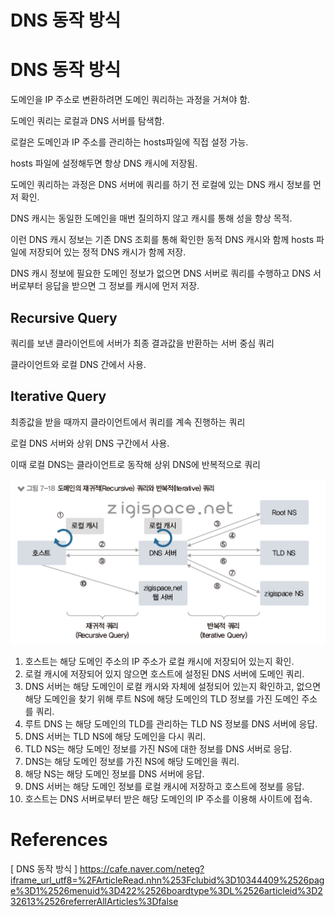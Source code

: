 # DNS 동작 방식

# DNS 동작 방식

도메인을 IP 주소로 변환하려면 도메인 쿼리하는 과정을 거쳐야 함.

도메인 쿼리는 로컬과 DNS 서버를 탐색함.

로컬은 도메인과 IP 주소를 관리하는 hosts파일에 직접 설정 가능.

hosts 파일에 설정해두면 항상 DNS 캐시에 저장됨.

도메인 쿼리하는 과정은 DNS 서버에 쿼리를 하기 전 로컬에 있는 DNS 캐시 정보를 먼저 확인.

DNS 캐시는 동일한 도메인을 매번 질의하지 않고 캐시를 통해 성을 향상 목적.

이런 DNS 캐시 정보는 기존 DNS 조회를 통해 확인한 동적 DNS 캐시와 함께 hosts 파일에 저장되어 있는 정적 DNS 캐시가 함께 저장.

DNS 캐시 정보에 필요한 도메인 정보가 없으면 DNS 서버로 쿼리를 수행하고 DNS 서버로부터 응답을 받으면 그 정보를 캐시에 먼저 저장.

## Recursive Query

쿼리를 보낸 클라이언트에 서버가 최종 결과값을 반환하는 서버 중심 쿼리

클라이언트와 로컬 DNS 간에서 사용.

## Iterative Query

최종값을 받을 때까지 클라이언트에서 쿼리를 계속 진행하는 쿼리

로컬 DNS 서버와 상위 DNS 구간에서 사용.

이때 로컬 DNS는 클라이언트로 동작해 상위 DNS에 반복적으로 쿼리

![DNS-Query.png](../../images/DNS-Query.png)

1. 호스트는 해당 도메인 주소의 IP 주소가 로컬 캐시에 저장되어 있는지 확인.
2. 로컬 캐시에 저장되어 있지 않으면 호스트에 설정된 DNS 서버에 도메인 쿼리.
3. DNS 서버는 해당 도메인이 로컬 캐시와 자체에 설정되어 있는지 확인하고, 없으면 해당 도메인을 찾기 위해 루트 NS에 해당 도메인의 TLD 정보를 가진 도메인 주소를 쿼리.
4. 루트 DNS 는 해당 도메인의 TLD를 관리하는 TLD NS 정보를 DNS 서버에 응답.
5. DNS 서버는 TLD NS에 해당 도메인을 다시 쿼리.
6. TLD NS는 해당 도메인 정보를 가진 NS에 대한 정보를 DNS 서버로 응답.
7. DNS는 해당 도메인 정보를 가진 NS에 해당 도메인을 쿼리.
8. 해당 NS는 해당 도메인 정보를 DNS 서버에 응답.
9. DNS 서버는 해당 도메인 정보를 로컬 캐시에 저장하고 호스트에 정보를 응답.
10. 호스트는 DNS 서버로부터 받은 해당 도메인의 IP 주소를 이용해 사이트에 접속.

# References

[ DNS 동작 방식 ] https://cafe.naver.com/neteg?iframe_url_utf8=%2FArticleRead.nhn%253Fclubid%3D10344409%2526page%3D1%2526menuid%3D422%2526boardtype%3DL%2526articleid%3D232613%2526referrerAllArticles%3Dfalse